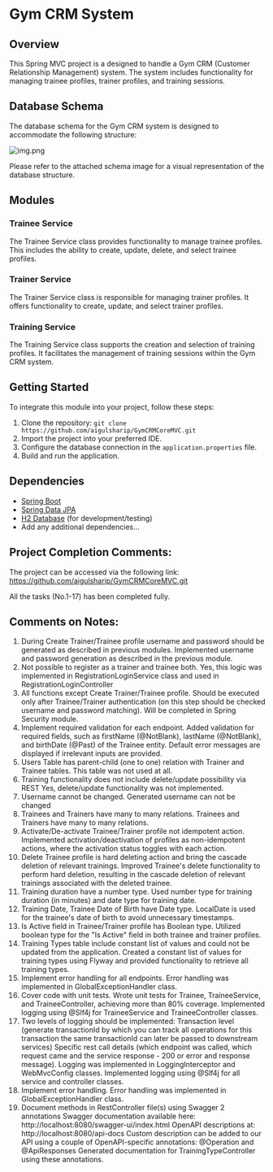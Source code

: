 # Gym CRM System

## Overview

This Spring MVC project is a designed to handle a Gym CRM (Customer Relationship Management) system. The system includes functionality for managing trainee profiles, trainer profiles, and training sessions.

## Database Schema

The database schema for the Gym CRM system is designed to accommodate the following structure:

![img.png](img.png)

Please refer to the attached schema image for a visual representation of the database structure.

## Modules

### Trainee Service

The Trainee Service class provides functionality to manage trainee profiles. This includes the ability to create, update, delete, and select trainee profiles.

### Trainer Service
The Trainer Service class is responsible for managing trainer profiles. It offers functionality to create, update, and select trainer profiles.

### Training Service
The Training Service class supports the creation and selection of training profiles. It facilitates the management of training sessions within the Gym CRM system.

## Getting Started

To integrate this module into your project, follow these steps:

1. Clone the repository: `git clone https://github.com/aigulsharip/GymCRMCoreMVC.git`
2. Import the project into your preferred IDE.
3. Configure the database connection in the `application.properties` file.
4. Build and run the application.

## Dependencies

- [Spring Boot](https://spring.io/projects/spring-boot)
- [Spring Data JPA](https://spring.io/projects/spring-data-jpa)
- [H2 Database](https://www.h2database.com/html/main.html) (for development/testing)
- Add any additional dependencies...


## Project Completion Comments:
The project can be accessed via the following link: https://github.com/aigulsharip/GymCRMCoreMVC.git

All the tasks (No.1-17) has been completed fully.

## Comments on Notes:
1. During Create Trainer/Trainee profile username and password should be generated as
   described in previous modules.
   Implemented username and password generation as described in the previous module.
2. Not possible to register as a trainer and trainee both.
   Yes, this logic was implemented in RegistrationLoginService class and used in RegistrationLoginController
3. All functions except Create Trainer/Trainee profile. Should be executed only after
   Trainee/Trainer authentication (on this step should be checked username and password
   matching).
   Will be completed in Spring Security module.
4. Implement required validation for each endpoint.
   Added validation for required fields, such as firstName (@NotBlank), lastName (@NotBlank), and birthDate (@Past)
   of the Trainee entity. Default error messages are displayed if irrelevant inputs are provided.
5. Users Table has parent-child (one to one) relation with Trainer and Trainee tables.
   This table was not used at all.
6. Training functionality does not include delete/update possibility via REST
    Yes, delete/update functionality was not implemented.
7. Username cannot be changed.
    Generated username can not be changed
8. Trainees and Trainers have many to many relations.
   Trainees and Trainers have many to many relations.
9. Activate/De-activate Trainee/Trainer profile not idempotent action.
   Implemented activation/deactivation of profiles as non-idempotent actions, where the activation status toggles with each action.
10. Delete Trainee profile is hard deleting action and bring the cascade deletion of relevant
    trainings.
    Improved Trainee's delete functionality to perform hard deletion, resulting in the
    cascade deletion of relevant trainings associated with the deleted trainee.
11. Training duration have a number type. 
    Used number type for training duration (in minutes) and date type for training date.
12. Training Date, Trainee Date of Birth have Date type.
    LocalDate is used for the trainee's date of birth to avoid unnecessary timestamps.
13. Is Active field in Trainee/Trainer profile has Boolean type.
    Utilized boolean type for the "Is Active" field in both trainee and trainer profiles.
14. Training Types table include constant list of values and could not be updated from the
    application.
    Created a constant list of values for training types using Flyway and provided functionality to retrieve all training types.
15. Implement error handling for all endpoints.
    Error handling was implemented in GlobalExceptionHandler class.
16. Cover code with unit tests.
    Wrote unit tests for Trainee, TraineeService, and TraineeController, achieving more than 80% coverage.
    Implemented logging using @Slf4j for TraineeService and TraineeController classes.
17. Two levels of logging should be implemented:
    Transaction level (generate transactionId by which you can track all operations
    for this transaction the same transactionId can later be passed to downstream
    services)
    Specific rest call details (which endpoint was called, which request came and the
    service response - 200 or error and response message).
    Logging was implemented in LoggingInterceptor and WebMvcConfig classes.
    Implemented logging using @Slf4j for all service and controller classes. 
18. Implement error handling.
    Error handling was implemented in GlobalExceptionHandler class.
19. Document methods in RestController file(s) using Swagger 2 annotations
    Swagger documentation available here: http://localhost:8080/swagger-ui/index.html
    OpenAPI descriptions at: http://localhost:8080/api-docs
    Custom description can be added to our API using a couple of OpenAPI-specific annotations: @Operation and @ApiResponses
    Generated documentation for TrainingTypeController using these annotations.